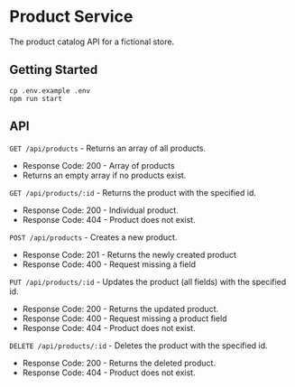 # Product Service

The product catalog API for a fictional store.

## Getting Started

```shell
cp .env.example .env
npm run start
```

## API

`GET /api/products` - Returns an array of all products.

- Response Code: 200 - Array of products
- Returns an empty array if no products exist.

`GET /api/products/:id` - Returns the product with the specified id.

- Response Code: 200 - Individual product.
- Response Code: 404 - Product does not exist.

`POST /api/products` - Creates a new product.

- Response Code: 201 - Returns the newly created product
- Response Code: 400 - Request missing a field

`PUT /api/products/:id` - Updates the product (all fields) with the specified id.

- Response Code: 200 - Returns the updated product.
- Response Code: 400 - Request missing a product field
- Response Code: 404 - Product does not exist.

`DELETE /api/products/:id` - Deletes the product with the specified id.

- Response Code: 200 - Returns the deleted product.
- Response Code: 404 - Product does not exist.
